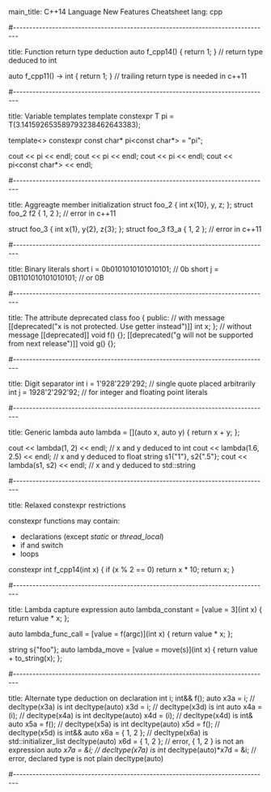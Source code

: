main_title: C++14 Language New Features Cheatsheet
lang: cpp

#-------------------------------------------------------------------------------

title: Function return type deduction
auto f_cpp14() { return 1; } // return type deduced to int

auto f_cpp11() -> int { return 1; } // trailing return type is needed in c++11

#-------------------------------------------------------------------------------

title: Variable templates
template<typename T>
constexpr T pi = T(3.141592653589793238462643383);

template<>
constexpr const char* pi<const char*> = "pi";

cout << pi<long double> << endl;
cout << pi<double> << endl;
cout << pi<float> << endl;
cout << pi<const char*> << endl;

#-------------------------------------------------------------------------------

title: Aggreagte member initialization
struct foo_2 {
  int x{10}, y, z;
};
struct foo_2 f2 { 1, 2 }; // error in c++11

struct foo_3 {
  int x{1}, y{2}, z{3};
};
struct foo_3 f3_a { 1, 2 }; // error in c++11

#-------------------------------------------------------------------------------

title: Binary literals
short i = 0b0101010101010101; // 0b
short j = 0B1101010101010101; // or 0B

#-------------------------------------------------------------------------------

title: The attribute deprecated
class foo
{
public:
  // with message
  [[deprecated("x is not protected. Use getter instead")]]
  int x;
};
// without message
[[deprecated]] void f() {};
[[deprecated("g will not be supported from next release")]] void g() {};

#-------------------------------------------------------------------------------


title: Digit separator
int i = 1'928'229'292; // single quote placed arbitrarily
int j = 1928'2'292'92; // for integer and floating point literals

#-------------------------------------------------------------------------------

title: Generic lambda
auto lambda = [](auto x, auto y) { return x + y; };

cout << lambda(1, 2) << endl; // x and y deduced to int
cout << lambda(1.6, 2.5) << endl; // x and y deduced to float
string s1{"1"}, s2{".5"};
cout << lambda(s1, s2) << endl; // x and y deduced to std::string

#-------------------------------------------------------------------------------

title: Relaxed constexpr restrictions

constexpr functions may contain:
 - declarations (except *static* or *thread\_local*)
 - if and switch
 - loops

constexpr int f_cpp14(int x) {
  if (x % 2 == 0)
    return x * 10;
  return x;
}

#-------------------------------------------------------------------------------

title: Lambda capture expression
auto lambda_constant = [value = 3](int x) { return value * x; };

auto lambda_func_call = [value = f(argc)](int x) { return value * x; };

string s{"foo"};
auto lambda_move = [value = move(s)](int x) { return value + to_string(x); };


#-------------------------------------------------------------------------------

title: Alternate type deduction on declaration
int i;
int&& f();
auto x3a = i;                  // decltype(x3a) is int
decltype(auto) x3d = i;        // decltype(x3d) is int
auto x4a = (i);                // decltype(x4a) is int
decltype(auto) x4d = (i);      // decltype(x4d) is int&
auto x5a = f();                // decltype(x5a) is int
decltype(auto) x5d = f();      // decltype(x5d) is int&&
auto x6a = { 1, 2 };           // decltype(x6a) is std::initializer_list<int>
decltype(auto) x6d = { 1, 2 }; // error, { 1, 2 } is not an expression
auto *x7a = &i;                // decltype(x7a) is int*
decltype(auto)*x7d = &i;   // error, declared type is not plain decltype(auto)


#-------------------------------------------------------------------------------


